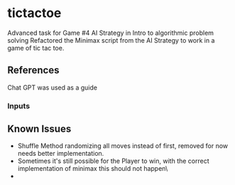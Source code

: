 # tictactoe
Advanced task for Game #4 AI Strategy in Intro to algorithmic problem solving
Refactored the Minimax script from the AI Strategy to work in a game of tic tac toe.
## References
Chat GPT was used as a guide 
### Inputs

## Known Issues
- Shuffle Method randomizing all moves instead of first, removed for now needs better implementation.
- Sometimes it's still possible for the Player to win, with the correct implementation of minimax this should not happen\
-
